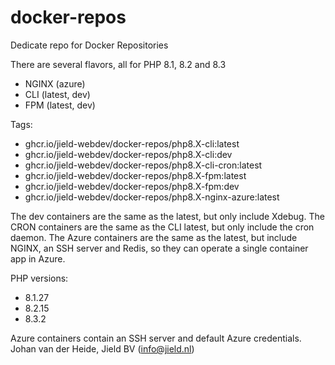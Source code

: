 # docker-repos

Dedicate repo for Docker Repositories

There are several flavors, all for PHP 8.1, 8.2 and 8.3

* NGINX (azure)
* CLI (latest, dev)
* FPM (latest, dev)

Tags:

* ghcr.io/jield-webdev/docker-repos/php8.X-cli:latest
* ghcr.io/jield-webdev/docker-repos/php8.X-cli:dev
* ghcr.io/jield-webdev/docker-repos/php8.X-cli-cron:latest
* ghcr.io/jield-webdev/docker-repos/php8.X-fpm:latest
* ghcr.io/jield-webdev/docker-repos/php8.X-fpm:dev
* ghcr.io/jield-webdev/docker-repos/php8.X-nginx-azure:latest

The dev containers are the same as the latest, but only include Xdebug. The CRON containers are the same as the CLI
latest, but only include the cron daemon. The Azure containers are the same as the latest, but include NGINX, an SSH
server and Redis, so they can operate a single container app in Azure.

PHP versions:

- 8.1.27
- 8.2.15
- 8.3.2

Azure containers contain an SSH server and default Azure credentials.
Johan van der Heide, Jield BV (info@jield.nl)